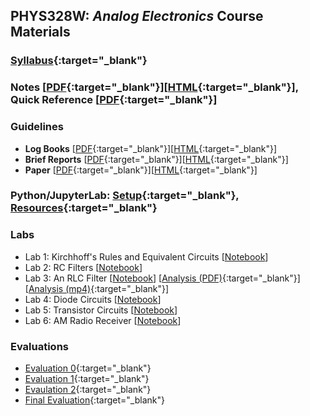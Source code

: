 ## PHYS328W: *Analog Electronics* Course Materials 

### [Syllabus](syllabus.html){:target="_blank"}

### Notes [[PDF](notes/p328_notes.pdf){:target="_blank"}][[HTML](notes/p328_notes/p328_notes.html){:target="_blank"}], Quick Reference [[PDF](ref/p328_ref.pdf){:target="_blank"}]

### Guidelines
- **Log Books** [[PDF](guides/p328_log_guide.pdf){:target="_blank"}][[HTML](guides/p328_log_guide.html){:target="_blank"}]
- **Brief Reports** [[PDF](guides/p328_report_guide.pdf){:target="_blank"}][[HTML](guides/p328_report_guide.html){:target="_blank"}]
- **Paper** [[PDF](guides/p328_paper_guide.pdf){:target="_blank"}][[HTML](guides/p328_paper_guide.html){:target="_blank"}]

### Python/JupyterLab: [Setup](jupyter/jupyter.html){:target="_blank"}, [Resources](jupyter/resources.html){:target="_blank"}

### Labs
- Lab 1: Kirchhoff's Rules and Equivalent Circuits [[Notebook](labs/PHYS328_Lab1.ipynb)]
- Lab 2: RC Filters [[Notebook](labs/PHYS328_Lab2.ipynb)]
- Lab 3: An RLC Filter [[Notebook](labs/PHYS328_Lab3.ipynb)] [[Analysis (PDF)](labs/p328_Lab3_Analysis.pdf){:target="_blank"}] [[Analysis (mp4)](labs/p328_Lab3_Analysis.mp4){:target="_blank"}]
- Lab 4: Diode Circuits [[Notebook](labs/PHYS328_Lab4.ipynb)]
- Lab 5: Transistor Circuits [[Notebook](labs/PHYS328_Lab5.ipynb)]
- Lab 6: AM Radio Receiver [[Notebook](labs/PHYS328_Lab6.ipynb)]

### Evaluations
- [Evaluation 0](eval/eval0.html){:target="_blank"}
- [Evaluation 1](eval/eval1.html){:target="_blank"}
- [Evaulation 2](eval/eval2.html){:target="_blank"}
- [Final Evaluation](eval/eval_final.html){:target="_blank"}
